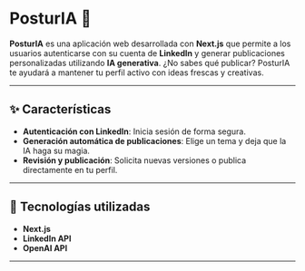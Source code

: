 # PosturIA 🚀  

**PosturIA** es una aplicación web desarrollada con **Next.js** que permite a los usuarios autenticarse con su cuenta de **LinkedIn** y generar publicaciones personalizadas utilizando **IA generativa**. ¿No sabes qué publicar? PosturIA te ayudará a mantener tu perfil activo con ideas frescas y creativas.  

---

## ✨ Características  
- **Autenticación con LinkedIn**: Inicia sesión de forma segura.  
- **Generación automática de publicaciones**: Elige un tema y deja que la IA haga su magia.  
- **Revisión y publicación**: Solicita nuevas versiones o publica directamente en tu perfil.  

---

## 🚀 Tecnologías utilizadas  
- **Next.js**  
- **LinkedIn API**  
- **OpenAI API**  

---

